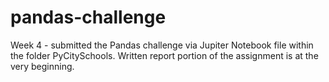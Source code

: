 # pandas-challenge
Week 4 - submitted the Pandas challenge via Jupiter Notebook file within the folder PyCitySchools.
Written report portion of the assignment is at the very beginning. 
